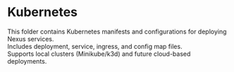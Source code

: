 # Kubernetes

This folder contains Kubernetes manifests and configurations for deploying Nexus services.  
Includes deployment, service, ingress, and config map files.  
Supports local clusters (Minikube/k3d) and future cloud-based deployments.
